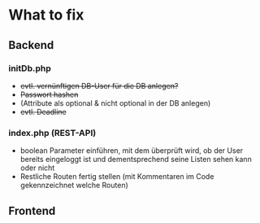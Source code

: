 # What to fix





## Backend



### initDb.php

- ~~evtl. vernünftigen DB-User für die DB anlegen?~~
- ~~Passwort hashen~~
- (Attribute als optional & nicht optional in der DB anlegen)
- ~~evtl. Deadline~~ 

### index.php (REST-API)

- boolean Parameter einführen, mit dem überprüft wird, ob der User bereits eingeloggt ist und dementsprechend seine Listen sehen kann oder nicht 
- Restliche Routen fertig stellen (mit Kommentaren im Code gekennzeichnet welche Routen) 





## Frontend 

